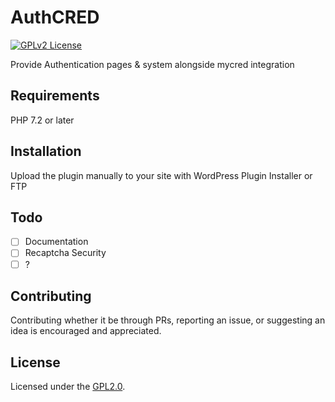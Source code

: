 # AuthCRED

[![GPLv2 License](https://img.shields.io/badge/License-GPL%20v2-yellow.svg)](https://opensource.org/licenses/)

Provide Authentication pages & system alongside mycred integration

## Requirements

PHP 7.2 or later

## Installation

Upload the plugin manually to your site with WordPress Plugin Installer or FTP
    
## Todo

- [ ]  Documentation
- [ ]  Recaptcha Security
- [ ]  ?

## Contributing

Contributing whether it be through PRs, reporting an issue, or suggesting an idea is encouraged and appreciated.

## License

Licensed under the [GPL2.0](https://github.com/iniznet/authcred/blob/master/LICENSE).
